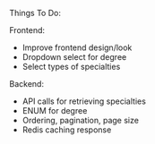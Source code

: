 Things To Do:

Frontend:
- Improve frontend design/look
- Dropdown select for degree
- Select types of specialties

Backend:
- API calls for retrieving specialties
- ENUM for degree
- Ordering, pagination, page size
- Redis caching response
